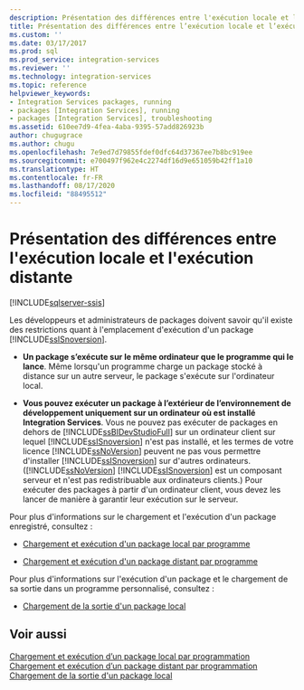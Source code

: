 ```yaml
---
description: Présentation des différences entre l'exécution locale et l'exécution distante
title: Présentation des différences entre l’exécution locale et l’exécution distante | Microsoft Docs
ms.custom: ''
ms.date: 03/17/2017
ms.prod: sql
ms.prod_service: integration-services
ms.reviewer: ''
ms.technology: integration-services
ms.topic: reference
helpviewer_keywords:
- Integration Services packages, running
- packages [Integration Services], running
- packages [Integration Services], troubleshooting
ms.assetid: 610ee7d9-4fea-4aba-9395-57add826923b
author: chugugrace
ms.author: chugu
ms.openlocfilehash: 7e9ed7d79855fdef0dfc64d37367ee7b8bc919ee
ms.sourcegitcommit: e700497f962e4c2274df16d9e651059b42ff1a10
ms.translationtype: HT
ms.contentlocale: fr-FR
ms.lasthandoff: 08/17/2020
ms.locfileid: "88495512"
---
```

# <a name="understanding-the-differences-between-local-and-remote-execution"></a>Présentation des différences entre l'exécution locale et l'exécution distante

[!INCLUDE[sqlserver-ssis](../../includes/applies-to-version/sqlserver-ssis.md)]


  Les développeurs et administrateurs de packages doivent savoir qu'il existe des restrictions quant à l'emplacement d'exécution d'un package [!INCLUDE[ssISnoversion](../../includes/ssisnoversion-md.md)].  
  
-   **Un package s’exécute sur le même ordinateur que le programme qui le lance**. Même lorsqu'un programme charge un package stocké à distance sur un autre serveur, le package s'exécute sur l'ordinateur local.  
  
-   **Vous pouvez exécuter un package à l’extérieur de l’environnement de développement uniquement sur un ordinateur où est installé Integration Services**. Vous ne pouvez pas exécuter de packages en dehors de [!INCLUDE[ssBIDevStudioFull](../../includes/ssbidevstudiofull-md.md)] sur un ordinateur client sur lequel [!INCLUDE[ssISnoversion](../../includes/ssisnoversion-md.md)] n'est pas installé, et les termes de votre licence [!INCLUDE[ssNoVersion](../../includes/ssnoversion-md.md)] peuvent ne pas vous permettre d'installer [!INCLUDE[ssISnoversion](../../includes/ssisnoversion-md.md)] sur d'autres ordinateurs. ([!INCLUDE[ssNoVersion](../../includes/ssnoversion-md.md)] [!INCLUDE[ssISnoversion](../../includes/ssisnoversion-md.md)] est un composant serveur et n'est pas redistribuable aux ordinateurs clients.) Pour exécuter des packages à partir d'un ordinateur client, vous devez les lancer de manière à garantir leur exécution sur le serveur.  
  
 Pour plus d'informations sur le chargement et l'exécution d'un package enregistré, consultez :  
  
-   [Chargement et exécution d'un package local par programme](../../integration-services/run-manage-packages-programmatically/loading-and-running-a-local-package-programmatically.md)  
  
-   [Chargement et exécution d'un package distant par programme](../../integration-services/run-manage-packages-programmatically/loading-and-running-a-remote-package-programmatically.md)  
  
 Pour plus d'informations sur l'exécution d'un package et le chargement de sa sortie dans un programme personnalisé, consultez :  
  
-   [Chargement de la sortie d'un package local](../../integration-services/run-manage-packages-programmatically/loading-the-output-of-a-local-package.md)  
  
## <a name="see-also"></a>Voir aussi  
 [Chargement et exécution d’un package local par programmation](../../integration-services/run-manage-packages-programmatically/loading-and-running-a-local-package-programmatically.md)   
 [Chargement et exécution d’un package distant par programmation](../../integration-services/run-manage-packages-programmatically/loading-and-running-a-remote-package-programmatically.md)   
 [Chargement de la sortie d'un package local](../../integration-services/run-manage-packages-programmatically/loading-the-output-of-a-local-package.md)  
  
  
